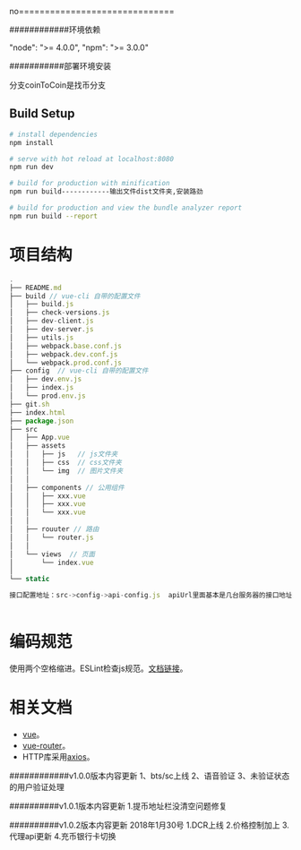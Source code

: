 no==============================

############环境依赖

"node": ">= 4.0.0",
"npm": ">= 3.0.0"

###########部署环境安装


分支coinToCoin是找币分支

## Build Setup

``` bash
# install dependencies
npm install

# serve with hot reload at localhost:8080
npm run dev

# build for production with minification
npm run build------------输出文件dist文件夹,安装路劲

# build for production and view the bundle analyzer report
npm run build --report
```

# 项目结构
```javascript
.
├── README.md
├── build // vue-cli 自带的配置文件
│   ├── build.js
│   ├── check-versions.js
│   ├── dev-client.js
│   ├── dev-server.js
│   ├── utils.js
│   ├── webpack.base.conf.js
│   ├── webpack.dev.conf.js
│   └── webpack.prod.conf.js
├── config  // vue-cli 自带的配置文件
│   ├── dev.env.js
│   ├── index.js
│   └── prod.env.js
├── git.sh
├── index.html
├── package.json
├── src
│   ├── App.vue
│   ├── assets
│   │   ├── js   // js文件夹
│   │   ├── css  // css文件夹
│   │   └── img  // 图片文件夹
│   │   
│   ├── components // 公用组件
│   │   ├── xxx.vue
│   │   ├── xxx.vue
│   │   └── xxx.vue
│   │
│   ├── rouuter // 路由
│   │   └── router.js
│   │
│   └── views  // 页面
│       └── index.vue
│        
└── static

接口配置地址：src->config->api-config.js  apiUrl里面基本是几台服务器的接口地址



```

# 编码规范
使用两个空格缩进。ESLint检查js规范。[文档链接](https://github.com/feross/standard)。

# 相关文档
* [vue](https://vuefe.cn/v2/guide/)。
* [vue-router](https://router.vuejs.org/zh-cn/)。
* HTTP库采用[axios](https://github.com/mzabriskie/axios)。


############v1.0.0版本内容更新
1、bts/sc上线
2、语音验证
3、未验证状态的用户验证处理


##########v1.0.1版本内容更新
1.提币地址栏没清空问题修复

##########v1.0.2版本内容更新 2018年1月30号
1.DCR上线
2.价格控制加上
3.代理api更新
4.充币银行卡切换




